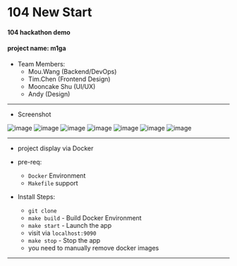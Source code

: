 # 104 New Start
#### 104 hackathon demo
#### project name: m1ga

* Team Members:
    * Mou.Wang (Backend/DevOps)
    * Tim.Chen (Frontend Design)
    * Mooncake Shu (UI/UX)
    * Andy (Design)
---

* Screenshot

![image](screenshots/Intro.png)
![image](screenshots/UserSelect.png)
![image](screenshots/JobSelect.png)
![image](screenshots/SalarySelect.png)
![image](screenshots/ConditionSelect.png)
![image](screenshots/DisplayResule.png)
![image](screenshots/DisplayJobs.png)

---

* project display via Docker
* pre-req: 
    * `Docker` Environment
    * `Makefile` support
    
* Install Steps:
    * `git clone`
    * `make build` - Build Docker Environment
    * `make start` - Launch the app
    * visit via `localhost:9090`
    * `make stop` - Stop the app
    * you need to manually remove docker images
    
----